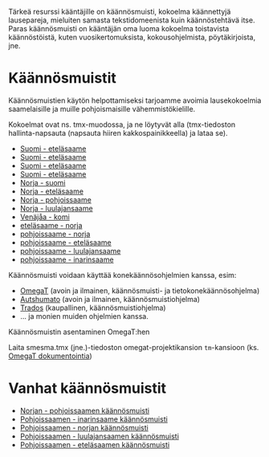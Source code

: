 

Tärkeä resurssi kääntäjille on käännösmuisti, kokoelma käännettyjä lausepareja, mieluiten samasta tekstidomeenista kuin käännöstehtävä itse. Paras käännösmuisti on kääntäjän oma luoma kokoelma toistavista käännöstöistä, kuten vuosikertomuksista, kokousohjelmista, pöytäkirjoista, jne.




#  Käännösmuistit


Käännösmuistien käytön helpottamiseksi tarjoamme avoimia lausekokoelmia saamelaisille ja muille pohjoismaisille vähemmistökielille.


Kokoelmat ovat ns. tmx-muodossa, ja ne löytyvät alla (tmx-tiedoston hallinta-napsauta (napsauta hiiren kakkospainikkeella) ja lataa se).


* [Suomi - eteläsaame](https://gtsvn.uit.no/biggies/trunk/mt/omegat/fin-nob/tm/)
* [Suomi - eteläsaame](https://gtsvn.uit.no/biggies/trunk/mt/omegat/fin-sme/tm/)
* [Suomi - eteläsaame](https://gtsvn.uit.no/biggies/trunk/mt/omegat/fin-smn/tm/)
* [Suomi - eteläsaame](https://gtsvn.uit.no/biggies/trunk/mt/omegat/fin-sms/tm/)
* [Norja - suomi](https://gtsvn.uit.no/biggies/trunk/mt/omegat/nob-fin/tm/)
* [Norja - eteläsaame](https://gtsvn.uit.no/biggies/trunk/mt/omegat/nob-sma/tm/)
* [Norja - pohjoissaame](https://gtsvn.uit.no/biggies/trunk/mt/omegat/nob-sme/tm/)
* [Norja - luulajansaame](https://gtsvn.uit.no/biggies/trunk/mt/omegat/nob-smj/tm/)
* [Venäjåa - komi](https://gtsvn.uit.no/biggies/trunk/mt/omegat/rus-kpv/tm/)
* [eteläsaame - norja](https://gtsvn.uit.no/biggies/trunk/mt/omegat/sma-nob/tm/)
* [pohjoissaame - norja](https://gtsvn.uit.no/biggies/trunk/mt/omegat/sme-nob/tm/)
* [pohjoissaame - eteläsaame](https://gtsvn.uit.no/biggies/trunk/mt/omegat/sme-sma/tm/)
* [pohjoissaame - luulajansaame](https://gtsvn.uit.no/biggies/trunk/mt/omegat/sme-smj/tm/)
* [pohjoissaame - inarinsaame](https://gtsvn.uit.no/biggies/trunk/mt/omegat/sme-smn/tm/)




Käännösmuisti voidaan käyttää konekäännösohjelmien kanssa, esim:


* [OmegaT](omegat.fin.html) (avoin ja ilmainen, käännösmuisti- ja tietokonekäännösohjelma)
* [Autshumato](autshumato.html) (avoin ja ilmainen, käännösmuistiohjelma)
* [Trados](https://sv.wikipedia.org/wiki/Trados) (kaupallinen, käännösmuistiohjelma)
* ... ja monien muiden ohjelmien kanssa.






Käännösmuistin asentaminen OmegaT:hen


Laita smesma.tmx (jne.)-tiedoston  omegat-projektikansion `tm`-kansioon (ks. [OmegaT dokumentointia](https://omegat.sourceforge.io/manual-standard/en/chapter.translation.memories.html))




# Vanhat käännösmuistit


* [Norjan - pohjoissaamen käännösmuisti](http://divvun.no/static_files/nob2sme-tmx.zip)
* [Pohjoissaamen - inarinsaame käännösmuisti](http://divvun.no/static_files/sme2smn-tmx.zip)
* [Pohjoissaamen - norjan käännösmuisti](http://divvun.no/static_files/sme2nob.tmx.zip)
* [Pohjoissaamen - luulajansaamen käännösmuisti](http://divvun.no/static_files/sme2smj.tmx.zip)
* [Pohjoissaamen - eteläsaamen  käännösmuisti](http://divvun.no/static_files/sme2sma.tmx.zip)


